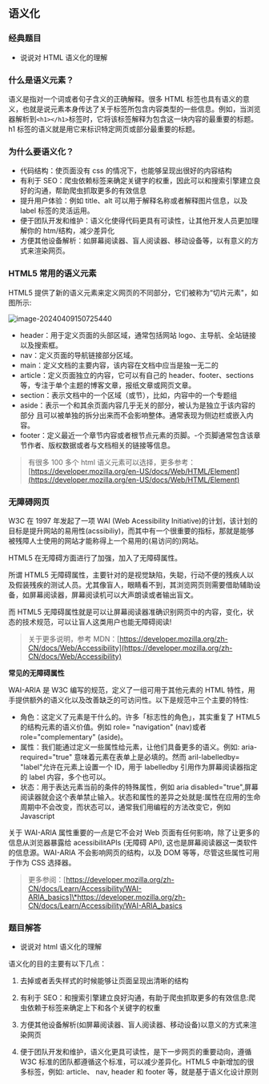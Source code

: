 ## 语义化

### 经典题目

- 说说对 HTML 语义化的理解

### 什么是语义元素？

语义是指对一个词或者句子含义的正确解释。很多 HTML 标签也具有语义的意义，也就是说元素本身传达了关于标签所包含内容类型的一些信息。例如，当浏览器解析到`<h1></h1>`标签时，它将该标签解释为包含这一块内容的最重要的标题。h1 标签的语义就是用它来标识特定网页或部分最重要的标题。

### 为什么要语义化？

- 代码结构：使页面没有 css 的情况下，也能够呈现出很好的内容结构
- 有利于 SEO：爬虫依赖标签来确定关键字的权重，因此可以和搜索引擎建立良好的沟通，帮助爬虫抓取更多的有效信息
- 提升用户体验：例如 title、alt 可以用于解释名称或者解释图片信息，以及 label 标签的灵活运用。
- 便于团队开发和维护：语义化使得代码更具有可读性，让其他开发人员更加理解你的 htm/结构，减少差异化
- 方便其他设备解析：如屏幕阅读器、盲人阅读器、移动设备等，以有意义的方式来渲染网页。

### HTML5 常用的语义元素

HTML5 提供了新的语义元素来定义网页的不同部分，它们被称为“切片元素"，如图所示:

![image-20240409150725440](https://chen-1320883525.cos.ap-chengdu.myqcloud.com/img/image-20240409150725440.png)

- header：用于定义页面的头部区域，通常包括网站 logo、主导航、全站链接以及搜索框。
- nav：定义页面的导航链接部分区域。
- main：定义文档的主要内容，该内容在文档中应当是独一无二的
- article：定义页面独立的内容，它可以有自己的 header、footer、sections 等，专注于单个主题的博客文章，报纸文章或网页文章。
- section：表示文档中的一个区域（或节），比如，内容中的一个专题组
- aside：表示一个和其余页面内容几乎无关的部分，被认为是独立于该内容的部分 且可以被单独的拆分出来而不会影响整体。通常表现为侧边栏或嵌入内容。
- footer：定义最近一个章节内容或者根节点元素的页脚。-个页脚通常包含该章节作者、版权数据或者与文档相关的链接等信息。

> 有很多 100 多个 html 语义元素可以选择，更多参考：[https://developer.mozilla.org/en-US/docs/Web/HTML/Element](https://developer.mozilla.org/en-US/docs/Web/HTML/Element)

### 无障碍网页

W3C 在 1997 年发起了一项 WAI (Web Acessibility Initiative)的计划，该计划的目标是提升网站的易用性(acssibiliy)，而其中有一个很重要的指标，那就是能够被残障人士使用的网站才能称得上一个易用的(易访问的)网站。

HTML5 在无障碍方面进行了加强，加入了无障碍属性。

所谓 HTML5 无障碍属性，主要针对的是视觉缺陷，失聪，行动不便的残疾人以及假装残疾的测试人员。尤其像盲人，眼睛看不到，其浏览网页则需要借助辅助设备，如屏幕阅读器，屏幕阅读机可以大声朗读或者输出盲文。

而 HTML5 无障碍属性就是可以让屏幕阅读器准确识别网页中的内容，变化，状态的技术规范，可以让盲人这类用户也能无障碍阅读!

> 关于更多说明，参考 MDN：[https://developer.mozilla.org/zh-CN/docs/Web/Accessibility](https://developer.mozilla.org/zh-CN/docs/Web/Accessibility)

**常见的无障碍属性**

WAI-ARIA 是 W3C 编写的规范，定义了一组可用于其他元素的 HTML 特性，用手提供额外的语义化以及改善缺乏的可访问性。以下是规范中三个主要的特性:

- 角色：这定义了元素是干什么的。许多「标志性的角色」，其实重复了 HTML5 的结构元素的语义价值。例如 role= "navigation" (nav)或者 role="complementary" (aside)。
- 属性：我们能通过定义一些属性给元素，让他们具备更多的语义。例如: aria-required="true" 意味着元素在表单上是必填的。然而 aril-labelledby= "label"允许在元素上设置一个 ID，用于 labelledby 引用作为屏幕阅读器指定的 label 内容，多个也可以。
- 状态：用于表达元素当前的条件的特殊属性，例如 aria disabled="true",屏幕阅读器就会这个表单禁止输入。状态和属性的差异之处就是:属性在应用的生命周期中不会改变，而状态可以，通常我们用编程的方法改变它，例如 Javascript

关于 WAI-ARIA 属性重要的一点是它不会对 Web 页面有任何影响，除了让更多的信息从浏览器暴露给 acessibilitAPIs (无障碍 API), 这也是屏幕阅读器这一类软件的信息源。WAI-ARIA 不会影响网页的结构，以及 DOM 等等，尽管这些属性可用于作为 CSS 选择器。

> 更多参阅：[https://developer.mozilla.org/zh-CN/docs/Learn/Accessibility/WAI-ARIA_basics]\*https://developer.mozilla.org/zh-CN/docs/Learn/Accessibility/WAI-ARIA_basics

### 题目解答

- 说说对 html 语义化的理解

语义化的目的主要有以下几点：

1. 去掉或者丢失样式的时候能够让页面呈现出清晰的结构

2. 有利于 SEO：和搜索引擎建立良好沟通，有助于爬虫抓取更多的有效信息:爬虫依赖于标签来确定上下和各个关键字的权重
3. 方便其他设备解析(如屏幕阅读器、盲人阅读器、移动设备)以意义的方式来渲染网页
4. 便于团队开发和维护，语义化更具可读性，是下一步网页的重要动向，遵循 W3C 标准的团队都遵循这个标准，可以减少差异化。HTML5 中新增加的很多标签，例如: article、 nav, header 和 footer 等，就是基于语义化设计原则
